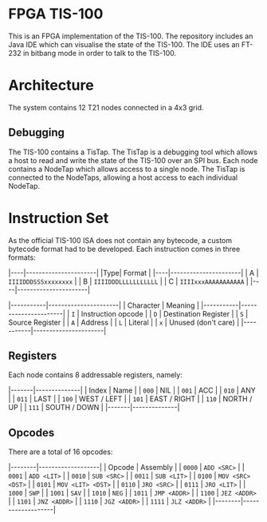 # FPGA TIS-100
This is an FPGA implementation of the TIS-100. The repository includes an Java
IDE which can visualise the state of the TIS-100.
The IDE uses an FT-232 in bitbang mode in order to talk to the TIS-100.

# Architecture
The system contains 12 T21 nodes connected in a 4x3 grid.

## Debugging
The TIS-100 contains a TisTap. The TisTap is a debugging tool which allows a
host to read and write the state of the TIS-100 over an SPI bus. Each node
contains a NodeTap which allows access to a single node. The TisTap is
connected to the NodeTaps, allowing a host access to each individual NodeTap.

# Instruction Set
As the official TIS-100 ISA does not contain any bytecode, a custom bytecode
format had to be developed.
Each instruction comes in three formats:

|----|----------------------|
|Type| Format               |
|----|----------------------|
| A  | `IIIIDDDSSSxxxxxxxx` |
| B  | `IIIIDDDLLLLLLLLLLL` |
| C  | `IIIIxxxAAAAAAAAAAA` |
|----|----------------------|

|-----------|----------------------|
| Character | Meaning              |
|-----------|----------------------|
| `I`       | Instruction opcode   |
| `D`       | Destination Register |
| `S`       | Source Register      |
| `A`       | Address              |
| `L`       | Literal              |
| `x`       | Unused (don't care)  |
|-----------|----------------------|

## Registers
Each node contains 8 addressable registers, namely:

|-------|--------------|
| Index | Name         |
| `000` | NIL          |
| `001` | ACC          |
| `010` | ANY          |
| `011` | LAST         |
| `100` | WEST / LEFT  |
| `101` | EAST / RIGHT |
| `110` | NORTH / UP   |
| `111` | SOUTH / DOWN |
|-------|--------------|

## Opcodes
There are a total of 16 opcodes:

|--------|-------------------|
| Opcode | Assembly          |
| `0000` | `ADD <SRC>`       |
| `0001` | `ADD <LIT>`       |
| `0010` | `SUB <SRC>`       |
| `0011` | `SUB <LIT>`       |
| `0100` | `MOV <SRC> <DST>` |
| `0101` | `MOV <LIT> <DST>` |
| `0110` | `JRO <SRC>`       |
| `0111` | `JRO <LIT>`       |
| `1000` | `SWP`             |
| `1001` | `SAV`             |
| `1010` | `NEG`             |
| `1011` | `JMP <ADDR>`      |
| `1100` | `JEZ <ADDR>`      |
| `1101` | `JNZ <ADDR>`      |
| `1110` | `JGZ <ADDR>`      |
| `1111` | `JLZ <ADDR>`      |
|--------|-------------------|
